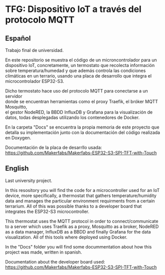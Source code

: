 # TFG: Dispositivo IoT a través del protocolo MQTT

## Español  
Trabajo final de universidad.

En este repositorio se muestra el código de un microncontrolador para un dispositivo IoT, 
concretamente, un termostato que recolecta información sobre temperatura/humedad y 
que además controla las condiciones climáticas en un terrario, usando una placa de 
desarrollo que integra el microcontrolador ESP32-S3.  

Dicho termostato hace uso del protocolo MQTT para conectarse a un servidor  
donde se encuentran herramientas como el proxy Traefik, el bróker MQTT Mosquitto,  
el gestor NodeRED, la BBDD InfluxDB y Grafana para la visualización de datos, 
todas desplegadas utilizando los contenedores de Docker.

En la carpeta "Docs" se encuentra la propia memoria de este proyecto que detalla su implementación
junto con la documentación del código realizada en Doxygen.  

Documentación de la placa de desarrllo usada:  
https://github.com/Makerfabs/Makerfabs-ESP32-S3-SPI-TFT-with-Touch


## English  
Last university project.

In this resository you will find the code for a microcontroller used for an IoT device, more 
specifically, a thermostat that gathers temperature/humidity data and manages the particular
environment requirments from a certain terrarium. All of this was possible thanks to a developer
board that integrates the ESP32-S3 microcontroller.

This thermostat uses the MQTT protocol in order to connect/communicate to a server which uses
Traefik as a proxy, Mosquitto as a broker, NodeRED as a data manager, InfluxDB as a BBDD and 
finally Grafana for the data visualization. All of this tools where deployed using Docker.

In the "Docs" folder you will find some docummentation about how this project was made, written
in spanish. 

Documentation about the developer board used:  
https://github.com/Makerfabs/Makerfabs-ESP32-S3-SPI-TFT-with-Touch
